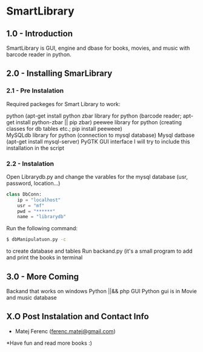 SmartLibrary
============

## 1.0 - Introduction
SmartLibrary is GUI, engine and dbase for books, movies, and music with barcode reader in python.  
## 2.0 -  Installing SmarLibrary

### 2.1 - Pre Instalation

Required packeges for Smart Library to work:

python (apt-get install python
zbar library for python (barcode reader; apt-get install  python-zbar || pip zbar)
peewee library for python (creating classes for db tables etc.; pip install peeweee)	
MySQLdb library for python (connection to mysql database) 
Mysql datbase (apt-get install mysql-server)
PyGTK GUI interface
I will try to include this installation in the script 

### 2.2 - Instalation

Open Librarydb.py and change the varables for the mysql database (usr, password, location...)
```python
class DbConn:
    ip = "localhost"
    usr = "mf"
    pwd = "******"
    name = "librarydb"
```
Run the following command:
```bash
$ dbManipulatuon.py -c 
```
to create database and tables
Run backand.py (it's a small program to add and print the books in terminal

## 3.0 - More Coming

Backand that works on windows
Python ||&& php GUI
Python gui is in 
Movie and music database 


## X.O Post Instalation and Contact Info

- Matej Ferenc (ferenc.matej@gmail.com)

*Have fun and read more books :)  

